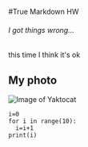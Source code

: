 #True Markdown HW
###### I got things wrong...
this time I think it's ok
## My photo
![Image of Yaktocat](https://octodex.github.com/images/yaktocat.png)
```pythonscript
i=0
for i in range(10):
  i=i+1
print(i)
```
